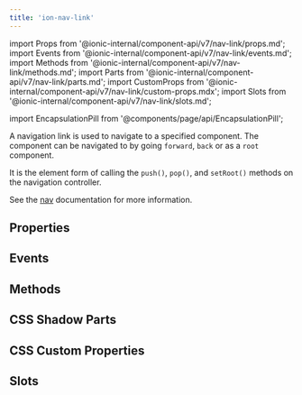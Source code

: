 ```yaml
---
title: 'ion-nav-link'
---
```


import Props from '@ionic-internal/component-api/v7/nav-link/props.md';
import Events from '@ionic-internal/component-api/v7/nav-link/events.md';
import Methods from '@ionic-internal/component-api/v7/nav-link/methods.md';
import Parts from '@ionic-internal/component-api/v7/nav-link/parts.md';
import CustomProps from '@ionic-internal/component-api/v7/nav-link/custom-props.mdx';
import Slots from '@ionic-internal/component-api/v7/nav-link/slots.md';

<head>
  <title>ion-nav-link: Navigation Links to a Specified Component</title>
  <meta
    name="description"
    content="Navigation links navigate to specified components. It is the element form of calling the push(), pop(), and setRoot() methods. Read for more on ion-nav-link."
  />
</head>

import EncapsulationPill from '@components/page/api/EncapsulationPill';

A navigation link is used to navigate to a specified component. The component can be navigated to by going `forward`, `back` or as a `root` component.

It is the element form of calling the `push()`, `pop()`, and `setRoot()` methods on the navigation controller.

See the [nav](./nav#using-navlink) documentation for more information.

## Properties

<Props />

## Events

<Events />

## Methods

<Methods />

## CSS Shadow Parts

<Parts />

## CSS Custom Properties

<CustomProps />

## Slots

<Slots />
